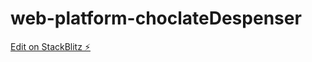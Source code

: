 # web-platform-choclateDespenser

[Edit on StackBlitz ⚡️](https://stackblitz.com/edit/web-platform-dguaan)